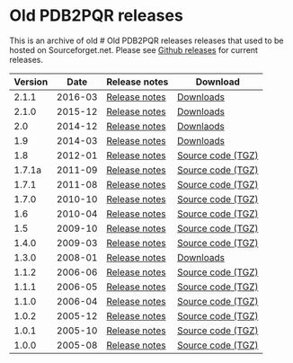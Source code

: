 # Old PDB2PQR releases

This is an archive of old # Old PDB2PQR releases
 releases that used to be hosted on Sourceforget.net.
Please see [Github releases](https://github.com/Electrostatics/pdb2pqr/releases) for current releases.


| Version | Date | Release notes | Download |
| ------- | ---- | ------------- | -------- |
| 2.1.1 | 2016-03 | [Release notes](https://pdb2pqr.readthedocs.io/en/latest/releases.html#id80) | [Downloads](2.1.1/) |
| 2.1.0 | 2015-12 | [Release notes](https://pdb2pqr.readthedocs.io/en/latest/releases.html#id83) | [Downloads](2.1/) |
| 2.0 | 2014-12 | [Release notes](https://pdb2pqr.readthedocs.io/en/latest/releases.html#id88) | [Downlaods](2.0/) |
| 1.9 | 2014-03 | [Release notes](https://pdb2pqr.readthedocs.io/en/latest/releases.html#id93) | [Downloads](1.9/) |
| 1.8 | 2012-01 | [Release notes](https://pdb2pqr.readthedocs.io/en/latest/releases.html#id98) | [Source code (TGZ)](pdb2pqr-1.8.tar.gz) |
| 1.7.1a | 2011-09 | [Release notes](https://pdb2pqr.readthedocs.io/en/latest/releases.html#a-2011-09-13) | [Source code (TGZ)](pdb2pqr-1.7.1a.tar.gz) |
| 1.7.1 | 2011-08 | [Release notes](https://pdb2pqr.readthedocs.io/en/latest/releases.html#id104) | [Source code (TGZ)](pdb2pqr-1.7.1.tar.gz) |
| 1.7.0 | 2010-10 | [Release notes](https://pdb2pqr.readthedocs.io/en/latest/releases.html#id107) | [Source code (TGZ)](pdb2pqr-1.7.tar.gz) |
| 1.6 | 2010-04 | [Release notes](https://pdb2pqr.readthedocs.io/en/latest/releases.html#id109) | [Source code (TGZ)](pdb2pqr-1.6.tar.gz) |
| 1.5 | 2009-10 | [Release notes](https://pdb2pqr.readthedocs.io/en/latest/releases.html#id112) | [Source code (TGZ)](pdb2pqr-1.5.tar.gz) |
| 1.4.0 | 2009-03 | [Release notes](https://pdb2pqr.readthedocs.io/en/latest/releases.html#id116) | [Source code (TGZ)](pdb2pqr-1.4.0.tar.gz) |
| 1.3.0 | 2008-01 | [Release notes](https://pdb2pqr.readthedocs.io/en/latest/releases.html#id120) | [Downloads](1.3.0/) |
| 1.1.2 | 2006-06 | [Release notes](https://pdb2pqr.readthedocs.io/en/latest/releases.html#id132) | [Source code (TGZ)](pdb2pqr-1.1.2.tar.gz) |
| 1.1.1 | 2006-05 | [Release notes](https://pdb2pqr.readthedocs.io/en/latest/releases.html#id134) | [Source code (TGZ)](pdb2pqr-1.1.1.tar.gz) |
| 1.1.0 | 2006-04 | [Release notes](https://pdb2pqr.readthedocs.io/en/latest/releases.html#id136) | [Source code (TGZ)](pdb2pqr-1.1.0.tar.gz) |
| 1.0.2 | 2005-12 | [Release notes](https://pdb2pqr.readthedocs.io/en/latest/releases.html#id140) | [Source code (TGZ)](pdb2pqr-1.0.2.tar.gz) |
| 1.0.1 | 2005-10 | [Release notes](https://pdb2pqr.readthedocs.io/en/latest/releases.html#id143) | [Source code (TGZ)](pdb2pqr-1.0.1.tar.gz) |
| 1.0.0 | 2005-08 | [Release notes](https://pdb2pqr.readthedocs.io/en/latest/releases.html#id146) | [Source code (TGZ)](pdb2pqr-1.0.0.tar.gz) |
